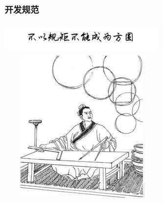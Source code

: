 # 开发规范

<br />
<img  src='img/xygj.PNG' width="600" alt="logo">
<br />
<br />
<div align="center">
<img  src='img/gj.jpeg' width="400" alt="logo" />
</div><br />
<br />
